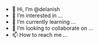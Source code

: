 - 👋 Hi, I’m @delanish
- 👀 I’m interested in ...
- 🌱 I’m currently learning ...
- 💞️ I’m looking to collaborate on ...
- 📫 How to reach me ...

<!---
delanish/delanish is a ✨ special ✨ repository because its `README.md` (this file) appears on your GitHub profile.
You can click the Preview link to take a look at your changes.
--->
